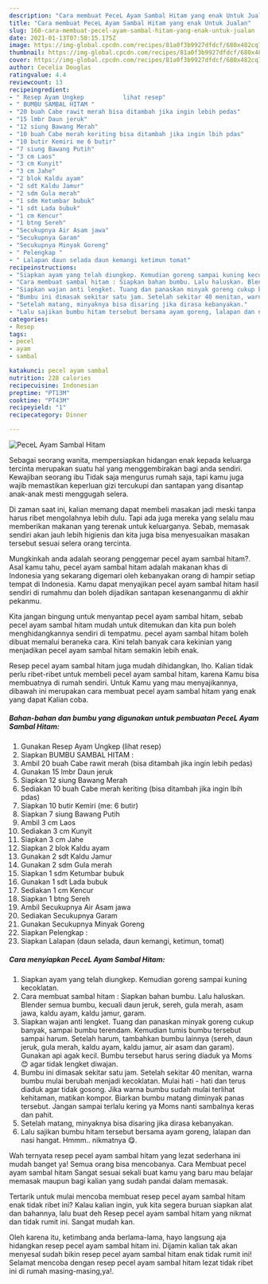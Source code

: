 ```yaml
---
description: "Cara membuat PeceL Ayam Sambal Hitam yang enak Untuk Jualan"
title: "Cara membuat PeceL Ayam Sambal Hitam yang enak Untuk Jualan"
slug: 160-cara-membuat-pecel-ayam-sambal-hitam-yang-enak-untuk-jualan
date: 2021-01-13T07:50:15.175Z
image: https://img-global.cpcdn.com/recipes/81a0f3b9927dfdcf/680x482cq70/pecel-ayam-sambal-hitam-foto-resep-utama.jpg
thumbnail: https://img-global.cpcdn.com/recipes/81a0f3b9927dfdcf/680x482cq70/pecel-ayam-sambal-hitam-foto-resep-utama.jpg
cover: https://img-global.cpcdn.com/recipes/81a0f3b9927dfdcf/680x482cq70/pecel-ayam-sambal-hitam-foto-resep-utama.jpg
author: Cecelia Douglas
ratingvalue: 4.4
reviewcount: 13
recipeingredient:
- " Resep Ayam Ungkep           lihat resep"
- " BUMBU SAMBAL HITAM "
- "20 buah Cabe rawit merah bisa ditambah jika ingin lebih pedas"
- "15 lmbr Daun jeruk"
- "12 siung Bawang Merah"
- "10 buah Cabe merah keriting bisa ditambah jika ingin lbih pdas"
- "10 butir Kemiri me 6 butir"
- "7 siung Bawang Putih"
- "3 cm Laos"
- "3 cm Kunyit"
- "3 cm Jahe"
- "2 blok Kaldu ayam"
- "2 sdt Kaldu Jamur"
- "2 sdm Gula merah"
- "1 sdm Ketumbar bubuk"
- "1 sdt Lada bubuk"
- "1 cm Kencur"
- "1 btng Sereh"
- "Secukupnya Air Asam jawa"
- "Secukupnya Garam"
- "Secukupnya Minyak Goreng"
- " Pelengkap "
- " Lalapan daun selada daun kemangi ketimun tomat"
recipeinstructions:
- "Siapkan ayam yang telah diungkep. Kemudian goreng sampai kuning kecoklatan."
- "Cara membuat sambal hitam : Siapkan bahan bumbu. Lalu haluskan. Blender semua bumbu, kecuali daun jeruk, sereh, gula merah, asam jawa, kaldu ayam, kaldu jamur, garam."
- "Siapkan wajan anti lengket. Tuang dan panaskan minyak goreng cukup banyak, sampai bumbu terendam. Kemudian tumis bumbu tersebut sampai harum. Setelah harum, tambahkan bumbu lainnya (sereh, daun jeruk, gula merah, kaldu ayam, kaldu jamur, air asam dan garam). Gunakan api agak kecil. Bumbu tersebut harus sering diaduk ya Moms 😊 agar tidak lengket diwajan."
- "Bumbu ini dimasak sekitar satu jam. Setelah sekitar 40 menitan, warna bumbu mulai berubah menjadi kecoklatan. Mulai hati - hati dan terus diaduk agar tidak gosong. Jika warna bumbu sudah mulai terlihat kehitaman, matikan kompor. Biarkan bumbu matang diminyak panas tersebut. Jangan sampai terlalu kering ya Moms nanti sambalnya keras dan pahit."
- "Setelah matang, minyaknya bisa disaring jika dirasa kebanyakan."
- "Lalu sajikan bumbu hitam tersebut bersama ayam goreng, lalapan dan nasi hangat. Hmmm.. nikmatnya 😋."
categories:
- Resep
tags:
- pecel
- ayam
- sambal

katakunci: pecel ayam sambal 
nutrition: 228 calories
recipecuisine: Indonesian
preptime: "PT13M"
cooktime: "PT43M"
recipeyield: "1"
recipecategory: Dinner

---
```



![PeceL Ayam Sambal Hitam](https://img-global.cpcdn.com/recipes/81a0f3b9927dfdcf/680x482cq70/pecel-ayam-sambal-hitam-foto-resep-utama.jpg)

Sebagai seorang wanita, mempersiapkan hidangan enak kepada keluarga tercinta merupakan suatu hal yang menggembirakan bagi anda sendiri. Kewajiban seorang ibu Tidak saja mengurus rumah saja, tapi kamu juga wajib memastikan keperluan gizi tercukupi dan santapan yang disantap anak-anak mesti menggugah selera.

Di zaman  saat ini, kalian memang dapat membeli masakan jadi meski tanpa harus ribet mengolahnya lebih dulu. Tapi ada juga mereka yang selalu mau memberikan makanan yang terenak untuk keluarganya. Sebab, memasak sendiri akan jauh lebih higienis dan kita juga bisa menyesuaikan masakan tersebut sesuai selera orang tercinta. 



Mungkinkah anda adalah seorang penggemar pecel ayam sambal hitam?. Asal kamu tahu, pecel ayam sambal hitam adalah makanan khas di Indonesia yang sekarang digemari oleh kebanyakan orang di hampir setiap tempat di Indonesia. Kamu dapat menyajikan pecel ayam sambal hitam hasil sendiri di rumahmu dan boleh dijadikan santapan kesenanganmu di akhir pekanmu.

Kita jangan bingung untuk menyantap pecel ayam sambal hitam, sebab pecel ayam sambal hitam mudah untuk ditemukan dan kita pun boleh menghidangkannya sendiri di tempatmu. pecel ayam sambal hitam boleh dibuat memalui beraneka cara. Kini telah banyak cara kekinian yang menjadikan pecel ayam sambal hitam semakin lebih enak.

Resep pecel ayam sambal hitam juga mudah dihidangkan, lho. Kalian tidak perlu ribet-ribet untuk membeli pecel ayam sambal hitam, karena Kamu bisa membuatnya di rumah sendiri. Untuk Kamu yang mau menyajikannya, dibawah ini merupakan cara membuat pecel ayam sambal hitam yang enak yang dapat Kalian coba.

<!--inarticleads1-->

##### Bahan-bahan dan bumbu yang digunakan untuk pembuatan PeceL Ayam Sambal Hitam:

1. Gunakan  Resep Ayam Ungkep           (lihat resep)
1. Siapkan  BUMBU SAMBAL HITAM :
1. Ambil 20 buah Cabe rawit merah (bisa ditambah jika ingin lebih pedas)
1. Gunakan 15 lmbr Daun jeruk
1. Siapkan 12 siung Bawang Merah
1. Sediakan 10 buah Cabe merah keriting (bisa ditambah jika ingin lbih pdas)
1. Siapkan 10 butir Kemiri (me: 6 butir)
1. Siapkan 7 siung Bawang Putih
1. Ambil 3 cm Laos
1. Sediakan 3 cm Kunyit
1. Siapkan 3 cm Jahe
1. Siapkan 2 blok Kaldu ayam
1. Gunakan 2 sdt Kaldu Jamur
1. Gunakan 2 sdm Gula merah
1. Siapkan 1 sdm Ketumbar bubuk
1. Gunakan 1 sdt Lada bubuk
1. Sediakan 1 cm Kencur
1. Siapkan 1 btng Sereh
1. Ambil Secukupnya Air Asam jawa
1. Sediakan Secukupnya Garam
1. Gunakan Secukupnya Minyak Goreng
1. Siapkan  Pelengkap :
1. Siapkan  Lalapan (daun selada, daun kemangi, ketimun, tomat)




<!--inarticleads2-->

##### Cara menyiapkan PeceL Ayam Sambal Hitam:

1. Siapkan ayam yang telah diungkep. Kemudian goreng sampai kuning kecoklatan.
1. Cara membuat sambal hitam : Siapkan bahan bumbu. Lalu haluskan. Blender semua bumbu, kecuali daun jeruk, sereh, gula merah, asam jawa, kaldu ayam, kaldu jamur, garam.
1. Siapkan wajan anti lengket. Tuang dan panaskan minyak goreng cukup banyak, sampai bumbu terendam. Kemudian tumis bumbu tersebut sampai harum. Setelah harum, tambahkan bumbu lainnya (sereh, daun jeruk, gula merah, kaldu ayam, kaldu jamur, air asam dan garam). Gunakan api agak kecil. Bumbu tersebut harus sering diaduk ya Moms 😊 agar tidak lengket diwajan.
1. Bumbu ini dimasak sekitar satu jam. Setelah sekitar 40 menitan, warna bumbu mulai berubah menjadi kecoklatan. Mulai hati - hati dan terus diaduk agar tidak gosong. Jika warna bumbu sudah mulai terlihat kehitaman, matikan kompor. Biarkan bumbu matang diminyak panas tersebut. Jangan sampai terlalu kering ya Moms nanti sambalnya keras dan pahit.
1. Setelah matang, minyaknya bisa disaring jika dirasa kebanyakan.
1. Lalu sajikan bumbu hitam tersebut bersama ayam goreng, lalapan dan nasi hangat. Hmmm.. nikmatnya 😋.




Wah ternyata resep pecel ayam sambal hitam yang lezat sederhana ini mudah banget ya! Semua orang bisa mencobanya. Cara Membuat pecel ayam sambal hitam Sangat sesuai sekali buat kamu yang baru mau belajar memasak maupun bagi kalian yang sudah pandai dalam memasak.

Tertarik untuk mulai mencoba membuat resep pecel ayam sambal hitam enak tidak ribet ini? Kalau kalian ingin, yuk kita segera buruan siapkan alat dan bahannya, lalu buat deh Resep pecel ayam sambal hitam yang nikmat dan tidak rumit ini. Sangat mudah kan. 

Oleh karena itu, ketimbang anda berlama-lama, hayo langsung aja hidangkan resep pecel ayam sambal hitam ini. Dijamin kalian tak akan menyesal sudah bikin resep pecel ayam sambal hitam enak tidak rumit ini! Selamat mencoba dengan resep pecel ayam sambal hitam lezat tidak ribet ini di rumah masing-masing,ya!.

